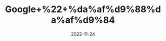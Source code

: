 ---
title: 'Google+%22+%da%af%d9%88%da%af%d9%84'
date: '2022-11-24' 
metatag: '' 
inventory: '0' 
draft: false 
# meta description 
shortDescripton: 'Guggul+is+praised+for+its+anti-inflammatory+properties.+Preliminary+research+suggests+it+may+help+treat+certain+anti-inflammatory+conditions%2c+such+as+acne%2c+eczema%2c+psoriasis%2c+and+arthritis.+It+has+also+been+used+to+promote+weight+loss%2c+treat+hypothyroidism%2c+and+manage+cholesterol+and+blood+sugar+levels+'
description: 'Natural+Gums+%d9%82%d8%af%d8%b1%d8%aa%db%8c+%da%af%d9%88%d9%86%d8%af'
longdescription: ''
tags: ''
brand: ''
subCategory: ''
unit: '10 gm-Pk'
sellCount: '0'
featured: False
# product Price
price: '50.0'
# Product Short Description
shortDescription: 'Guggul+is+praised+for+its+anti-inflammatory+properties.+Preliminary+research+suggests+it+may+help+treat+certain+anti-inflammatory+conditions%2c+such+as+acne%2c+eczema%2c+psoriasis%2c+and+arthritis.+It+has+also+been+used+to+promote+weight+loss%2c+treat+hypothyroidism%2c+and+manage+cholesterol+and+blood+sugar+levels+'
productID: 'AA272D12-0C2D-ED11-9968-005056B3A416'
type: 'products'
category: 'Natural+Gums+%d9%82%d8%af%d8%b1%d8%aa%db%8c+%da%af%d9%88%d9%86%d8%af' 
thumnailproduct: 'https://eraconnect.blob.core.windows.net/product-images/aminsaddiquidawakhana/AA272D12-0C2D-ED11-9968-005056B3A416.webp' 
images:
  - image: 'https://eraconnect.blob.core.windows.net/product-images/aminsaddiquidawakhana/AA272D12-0C2D-ED11-9968-005056B3A416.webp'  
Variants:
---